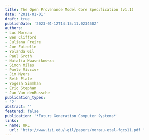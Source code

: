 ```yaml
---
title: The Open Provenance Model Core Specification (v1.1)
date: '2011-01-01'
draft: true
publishDate: '2023-04-12T14:15:11.023460Z'
authors:
- Luc Moreau
- Ben Clifford
- Juliana Freire
- Joe Futrelle
- Yolanda Gil
- Paul Groth
- Natalia Kwasnikowska
- Simon Miles
- Paolo Missier
- Jim Myers
- Beth Plale
- Yogesh Simmhan
- Eric Stephan
- Jan Van denBussche
publication_types:
- '2'
abstract: ''
featured: false
publication: '*Future Generation Computer Systems*'
links:
- name: URL
  url: 'http://www.isi.edu/~gil/papers/moreau-etal-fgcs11.pdf '
---
```


